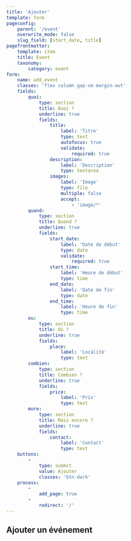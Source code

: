 ```yaml
---
title: 'Ajouter'
template: form
pageconfig:
    parent: '/event'
    overwrite_mode: false
    slug_field: [start_date, title]
pagefrontmatter:
    template: item
    title: Event
    taxonomy:
        category: event
form:
    name: add_event
    classes: 'flex column gap-sm margin-aut'
    fields:
        quoi:
            type: section
            title: Quoi ?
            underline: true
            fields:
                title:
                    label: 'Titre'
                    type: text
                    autofocus: true
                    validate:
                        required: true
                description:
                    label: 'Description'
                    type: textarea
                images:
                    label: 'Image'
                    type: file
                    multiple: false
                    accept:
                        - 'image/*'
        quand:
            type: section
            title: Quand ?
            underline: true
            fields:
                start_date:
                    label: 'Date de début'
                    type: date
                    validate:
                        required: true
                start_time:
                    label: 'Heure de début'
                    type: time
                end_date:
                    label: 'Date de fin'
                    type: date
                end_time:
                    label: 'Heure de fin'
                    type: time
        ou:
            type: section
            title: Où ?
            underline: true
            fields:
                place:
                    label: 'Localité'
                    type: text
        combien:
            type: section
            title: Combien ?
            underline: true
            fields:
                price:
                    label: 'Prix'
                    type: text
        more:
            type: section
            title: Mais encore ?
            underline: true
            fields:
                contact:
                    label: 'Contact'
                    type: text
    buttons:
        -
            type: submit
            value: Ajouter
            classes: 'btn-dark'
    process:
        -
            add_page: true
        -
            redirect: '/'
---
```


## Ajouter un événement